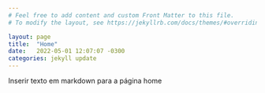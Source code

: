 ```yaml
---
# Feel free to add content and custom Front Matter to this file.
# To modify the layout, see https://jekyllrb.com/docs/themes/#overriding-theme-defaults

layout: page
title:  "Home"
date:   2022-05-01 12:07:07 -0300
categories: jekyll update
---
```

Inserir texto em markdown para a página home